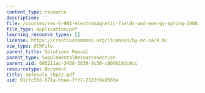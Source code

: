 ```yaml
---
content_type: resource
description: ''
file: /courses/res-6-001-electromagnetic-fields-and-energy-spring-2008/91cfc558571abbee7ff72183f8e8560e_emfesoln_chp12.pdf
file_type: application/pdf
learning_resource_types: []
license: https://creativecommons.org/licenses/by-nc-sa/4.0/
ocw_type: OCWFile
parent_title: Solutions Manual
parent_type: SupplementalResourceSection
parent_uid: 095211ac-3458-3030-9c56-c809018dc6cc
resourcetype: Document
title: emfesoln_chp12.pdf
uid: 91cfc558-571a-bbee-7ff7-2183f8e8560e
---
```

